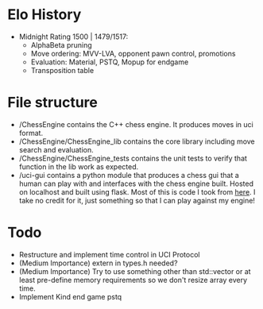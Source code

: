# Elo History
- Midnight Rating 1500 | 1479/1517: 
  - AlphaBeta pruning
  - Move ordering: MVV-LVA, opponent pawn control, promotions
  - Evaluation: Material, PSTQ, Mopup for endgame
  - Transposition table

# File structure

- /ChessEngine contains the C++ chess engine. It produces moves in uci format.
- /ChessEngine/ChessEngine_lib contains the core library including move search and evaluation.
- /ChessEngine/ChessEngine_tests contains the unit tests to verify that function in the lib work as expected. 
- /uci-gui contains a python module that produces a chess gui that a human can play with and interfaces with the chess engine built. Hosted on localhost and built using flask. Most of this is code I took from [here](https://github.com/maksimKorzh/uci-gui). I take no credit for it, just something so that I can play against my engine!

# Todo 

- Restructure and implement time control in UCI Protocol
- (Medium Importance) extern in types.h needed?
- (Medium Importance) Try to use something other than std::vector or at least pre-define memory requirements so we don't resize array every time.
- Implement Kind end game pstq
